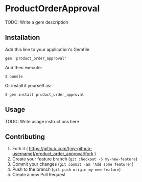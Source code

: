 # ProductOrderApproval

TODO: Write a gem description

## Installation

Add this line to your application's Gemfile:

    gem 'product_order_approval'

And then execute:

    $ bundle

Or install it yourself as:

    $ gem install product_order_approval

## Usage

TODO: Write usage instructions here

## Contributing

1. Fork it ( https://github.com/[my-github-username]/product_order_approval/fork )
2. Create your feature branch (`git checkout -b my-new-feature`)
3. Commit your changes (`git commit -am 'Add some feature'`)
4. Push to the branch (`git push origin my-new-feature`)
5. Create a new Pull Request
